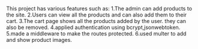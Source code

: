 This project has various features such as:
1.The admin can add products to the site.
 2.Users can view all the products and can also add them to their cart.
 3.The cart page shows all the products added by the user. they can also be removed.
 4.applied authentication using bcrypt,jsonwebtoken.
 5.made a middleware to make the routes protected.
 6.used multer to add and show product images.
